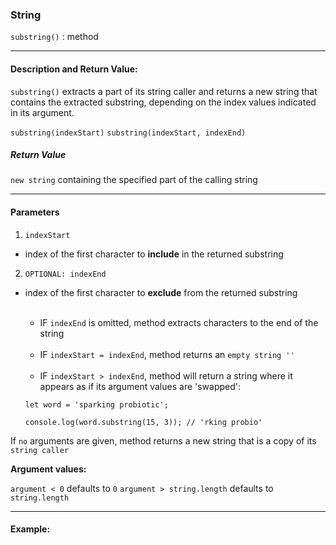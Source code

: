 ### String 

`substring()` : method

___

#### Description and Return Value:

`substring()` extracts a part of its string caller and returns a new string that contains the extracted substring, depending on the index values indicated in its argument.

`substring(indexStart)`
`substring(indexStart, indexEnd)`

##### Return Value

`new string` containing the specified part of the calling string
___

#### Parameters

1. `indexStart`
- index of the first character to **include** in the returned substring


2. `OPTIONAL: indexEnd`
- index of the first character to **exclude** from the returned substring

    <br>

    - IF `indexEnd` is omitted, method extracts characters to the end of the string

    <br>

    - IF `indexStart = indexEnd`, method returns an `empty string ''`

    <br>

    - IF `indexStart > indexEnd`, method will return a string where it appears as if its argument values are 'swapped': 

    ```
    let word = 'sparking probiotic';

    console.log(word.substring(15, 3)); // 'rking probio'
    ```

If `no` arguments are given, method returns a new string that is a copy of its `string caller`

**Argument values:**

`argument < 0` defaults to `0`
`argument > string.length` defaults to `string.length`
___

#### Example:

```

```

